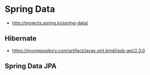 # Spring Data

+ http://projects.spring.io/spring-data/

## Hibernate

+ https://mvnrepository.com/artifact/javax.xml.bind/jaxb-api/2.3.0

## Spring Data JPA

